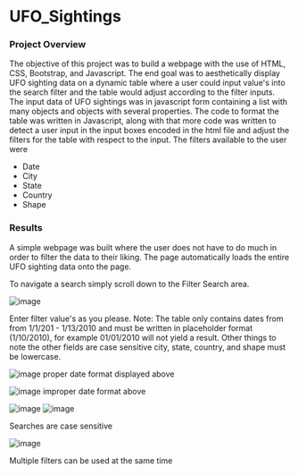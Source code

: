 # UFO_Sightings

### Project Overview

The objective of this project was to build a webpage with the use of HTML, CSS, Bootstrap, and Javascript. The end goal was to aesthetically display UFO sighting data on a dynamic table where a user could input value's into the search filter and the table would adjust according to the filter inputs. The input data of UFO sightings was in javascript form containing a list with many objects and objects with several properties. The code to format the table was written in Javascript, along with that more code was written to detect a user input in the input boxes encoded in the html file and adjust the filters for the table with respect to the input. 
The filters available to the user were 
* Date
* City 
* State
* Country
* Shape

### Results
A simple webpage was built where the user does not have to do much in order to filter the data to their liking. 
The page automatically loads the entire UFO sighting data onto the page. 

To navigate a search simply scroll down to the Filter Search area. 

![image](https://user-images.githubusercontent.com/85713568/138876217-7d126eac-7f33-45da-80b2-b58d249d6e6f.png)

Enter filter value's as you please. Note: The table only contains dates from from 1/1/201 - 1/13/2010 and must be written in placeholder format (1/10/2010), for example 01/01/2010 will not yield a result. Other things to note the other fields are case sensitive city, state, country, and shape must be lowercase.

![image](https://user-images.githubusercontent.com/85713568/138876745-6a6ca704-ce44-4875-8289-2fec1b896d5a.png)
proper date format displayed above

![image](https://user-images.githubusercontent.com/85713568/138876808-58c4cc2e-0f82-48d5-8e32-fdb11bd3425b.png)
improper date format above

![image](https://user-images.githubusercontent.com/85713568/138876976-2bc7dc6b-a7bb-4a58-9510-a242524e7386.png)
![image](https://user-images.githubusercontent.com/85713568/138877026-ad22c1e8-4a4d-40cf-90a1-be4854cb4d21.png)

Searches are case sensitive

![image](https://user-images.githubusercontent.com/85713568/138877184-0072a60c-5950-4b7f-874e-99478b2b1596.png)

Multiple filters can be used at the same time

